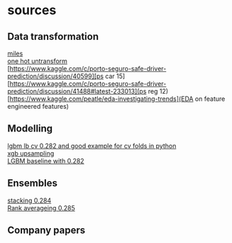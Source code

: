 # sources 


## Data transformation 
[miles](https://www.kaggle.com/c/porto-seguro-safe-driver-prediction/discussion/41489#latest-234768)
<br> 
[one hot untransform](https://www.kaggle.com/c/porto-seguro-safe-driver-prediction/discussion/40728)
<br>
[https://www.kaggle.com/c/porto-seguro-safe-driver-prediction/discussion/40599][ps car 15]
<br>
[https://www.kaggle.com/c/porto-seguro-safe-driver-prediction/discussion/41488#latest-233013](ps reg 12) 
<br>
[https://www.kaggle.com/peatle/eda-investigating-trends](EDA on feature engineered features)

## Modelling 
[lgbm lb cv 0.282 and good example for cv folds in python](https://www.kaggle.com/aharless/lightgbm-cv-lb-282/notebook)
<br>
[xgb upsampling](https://www.kaggle.com/tunguz/xgb-20fold-classifier-upsampling/code)
<br>
[LGBM baseline with 0.282](https://www.kaggle.com/the1owl/forza-baseline-lightgbm-example/code)
  
## Ensembles 
[stacking 0.284](https://www.kaggle.com/yekenot/simple-stacker-lb-0-284)
<br>
[Rank averageing 0.285](https://www.kaggle.com/pavetr/stacking-lb-0-285)


## Company papers 

